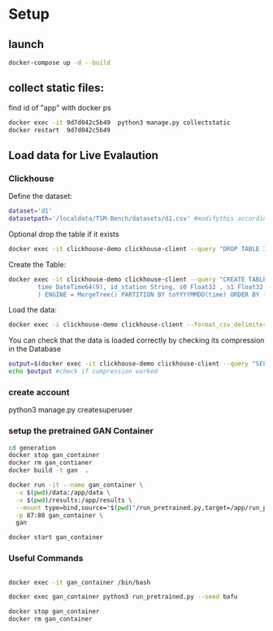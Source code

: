 # Setup 

## launch
```bash
docker-compose up -d --build
```  
## collect static files:
find id of "app" with docker ps
```bash
docker exec -it 9d7d042c5b49  python3 manage.py collectstatic
docker restart  9d7d042c5b49
```  
## Load data for Live Evalaution 

### Clickhouse

Define the dataset:
```bash
dataset='d1'
datasetpath='/localdata/TSM-Bench/datasets/d1.csv' #modifythis accordingly
```  

Optional drop the table if it exists
```bash 
docker exec -it clickhouse-demo clickhouse-client --query "DROP TABLE IF EXISTS $dataset;"
```  

Create the Table:
```bash
docker exec -it clickhouse-demo clickhouse-client --query "CREATE TABLE IF NOT EXISTS $dataset (  \
        time DateTime64(9), id_station String, s0 Float32 , s1 Float32 , s2 Float32 , s3 Float32 , s4 Float32 , s5 Float32 , s6 Float32 , s7 Float32 , s8 Float32 , s9 Float32 , s10 Float32 , s11 Float32 , s12 Float32 , s13 Float32 , s14 Float32 , s15 Float32 , s16 Float32 , s17 Float32 , s18 Float32 , s19 Float32 , s20 Float32 , s21 Float32 , s22 Float32 , s23 Float32 , s24 Float32 , s25 Float32 , s26 Float32 , s27 Float32 , s28 Float32 , s29 Float32 , s30 Float32 , s31 Float32 , s32 Float32 , s33 Float32 , s34 Float32 , s35 Float32 , s36 Float32 , s37 Float32 , s38 Float32 , s39 Float32 , s40 Float32 , s41 Float32 , s42 Float32 , s43 Float32 , s44 Float32 , s45 Float32 , s46 Float32 , s47 Float32 , s48 Float32 , s49 Float32 , s50 Float32 , s51 Float32 , s52 Float32 , s53 Float32 , s54 Float32 , s55 Float32 , s56 Float32 , s57 Float32 , s58 Float32 , s59 Float32 , s60 Float32 , s61 Float32 , s62 Float32 , s63 Float32 , s64 Float32 , s65 Float32 , s66 Float32 , s67 Float32 , s68 Float32 , s69 Float32 , s70 Float32 , s71 Float32 , s72 Float32 , s73 Float32 , s74 Float32 , s75 Float32 , s76 Float32 , s77 Float32 , s78 Float32 , s79 Float32 , s80 Float32 , s81 Float32 , s82 Float32 , s83 Float32 , s84 Float32 , s85 Float32 , s86 Float32 , s87 Float32 , s88 Float32 , s89 Float32 , s90 Float32 , s91 Float32 , s92 Float32 , s93 Float32 , s94 Float32 , s95 Float32 , s96 Float32 , s97 Float32 , s98 Float32 , s99 Float32 \
        ) ENGINE = MergeTree() PARTITION BY toYYYYMMDD(time) ORDER BY (id_station, time) Primary key (id_station, time);"
```  

Load the data:
```bash
docker exec -i clickhouse-demo clickhouse-client --format_csv_delimiter="," -q "INSERT INTO $dataset FORMAT CSV" < $datasetpath
```  

You can check that the data is loaded correctly by checking its compression in the Database
```bash
output=$(docker exec -it clickhouse-demo clickhouse-client --query "SELECT table, formatReadableSize(sum(bytes)) as size FROM system.parts WHERE active AND table='$dataset' GROUP BY table;")
echo $output #check if compression worked
```  


### create account
python3 manage.py createsuperuser


### setup the pretrained GAN Container
```bash
cd generation
docker stop gan_container
docker rm gan_contianer
docker build -t gan  .
```  

```bash
docker run -it --name gan_container \
  -v $(pwd)/data:/app/data \
  -v $(pwd)/results:/app/results \
  --mount type=bind,source="$(pwd)"/run_pretrained.py,target=/app/run_pretrained.py \
  -p 87:80 gan_container \
  gan 

docker start gan_container
```  

### Useful Commands
```bash

docker exec -it gan_container /bin/bash 

docker exec gan_container python3 run_pretrained.py --seed bafu

docker stop gan_container  
docker rm gan_container 
```  